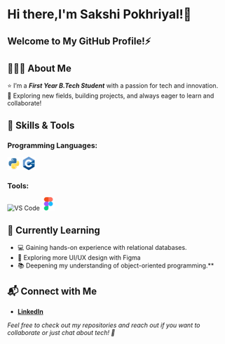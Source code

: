 # Hi there,I'm Sakshi Pokhriyal!👋

## Welcome to My GitHub Profile!⚡️

## 👩🏻‍🎓 About Me
⭐️ I’m a **_First Year B.Tech Student_** with a passion for tech and innovation.  
🚀 Exploring new fields, building projects, and always eager to learn and collaborate!

## 🔧 Skills & Tools  
### **Programming Languages**:  
<img src="https://raw.githubusercontent.com/devicons/devicon/master/icons/python/python-original.svg" alt="Python" width="30" height="30"/> <img src="https://raw.githubusercontent.com/devicons/devicon/master/icons/cplusplus/cplusplus-original.svg" alt="C++" width="30" height="30"/>

 
### **Tools**:  
<img src="https://cdn.jsdelivr.net/gh/devicons/devicon/icons/vscode/vscode-original.svg" alt="VS Code" width="30" height="30"/> <img src="https://raw.githubusercontent.com/devicons/devicon/master/icons/figma/figma-original.svg" alt="Figma" width="30" height="30"/>


## 🌱 Currently Learning
- 💻 Gaining hands-on experience with relational databases.
- 🔎 Exploring more UI/UX design with Figma
- 📚 Deepening my understanding of object-oriented programming.**

## 📬 Connect with Me
- **[LinkedIn](https://www.linkedin.com/in/sakshi-pokhriyal/)**

*Feel free to check out my repositories and reach out if you want to collaborate or just chat about tech! 🚀*


